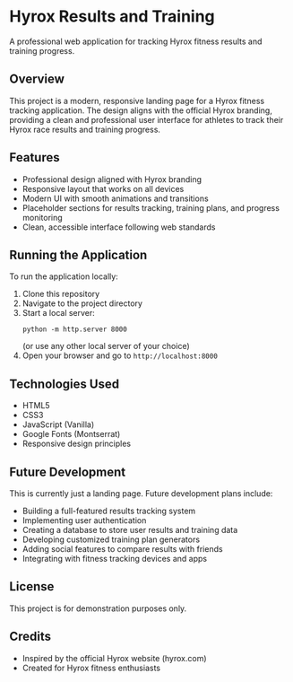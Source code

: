 # Hyrox Results and Training

A professional web application for tracking Hyrox fitness results and training progress.

## Overview

This project is a modern, responsive landing page for a Hyrox fitness tracking application. The design aligns with the official Hyrox branding, providing a clean and professional user interface for athletes to track their Hyrox race results and training progress.

## Features

- Professional design aligned with Hyrox branding
- Responsive layout that works on all devices
- Modern UI with smooth animations and transitions
- Placeholder sections for results tracking, training plans, and progress monitoring
- Clean, accessible interface following web standards

## Running the Application

To run the application locally:

1. Clone this repository
2. Navigate to the project directory
3. Start a local server:
   ```
   python -m http.server 8000
   ```
   (or use any other local server of your choice)
4. Open your browser and go to `http://localhost:8000`

## Technologies Used

- HTML5
- CSS3
- JavaScript (Vanilla)
- Google Fonts (Montserrat)
- Responsive design principles

## Future Development

This is currently just a landing page. Future development plans include:

- Building a full-featured results tracking system
- Implementing user authentication
- Creating a database to store user results and training data
- Developing customized training plan generators
- Adding social features to compare results with friends
- Integrating with fitness tracking devices and apps

## License

This project is for demonstration purposes only.

## Credits

- Inspired by the official Hyrox website (hyrox.com)
- Created for Hyrox fitness enthusiasts 